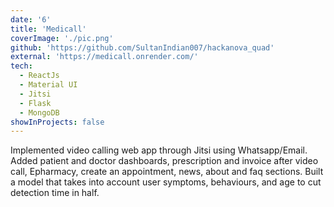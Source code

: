 ```yaml
---
date: '6'
title: 'Medicall'
coverImage: './pic.png'
github: 'https://github.com/SultanIndian007/hackanova_quad'
external: 'https://medicall.onrender.com/'
tech:
  - ReactJs
  - Material UI
  - Jitsi
  - Flask
  - MongoDB
showInProjects: false
---
```


Implemented video calling web app through Jitsi using Whatsapp/Email. Added patient and doctor dashboards, prescription and invoice after video call, Epharmacy, create an
appointment, news, about and faq sections. Built a model that takes into account user symptoms, behaviours, and age to cut detection time in half.
